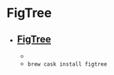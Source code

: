 # FigTree
- [FigTree](http://tree.bio.ed.ac.uk/software/figtree/)
  - 
  - 
  - `brew cask install figtree`

